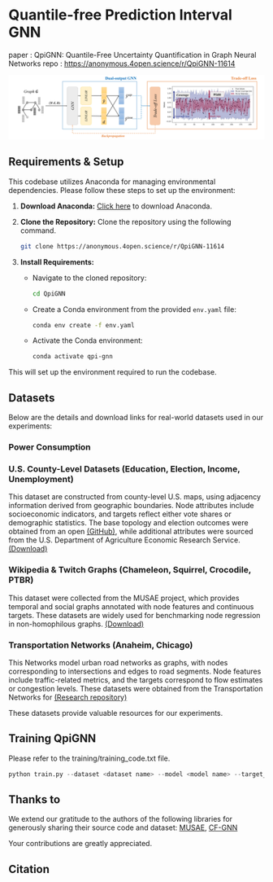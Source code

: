 # Quantile-free Prediction Interval GNN
paper : QpiGNN: Quantile-Free Uncertainty Quantification in Graph Neural Networks
repo : https://anonymous.4open.science/r/QpiGNN-11614

![methodology](./figure/GpiGNN_framework.jpg)

## Requirements & Setup
This codebase utilizes Anaconda for managing environmental dependencies. Please follow these steps to set up the environment:

1. **Download Anaconda:** [Click here](https://www.anaconda.com/download) to download Anaconda.

2. **Clone the Repository:**
Clone the repository using the following command.
   ```bash
   git clone https://anonymous.4open.science/r/QpiGNN-11614
   ```

3. **Install Requirements:**
   - Navigate to the cloned repository:
     ```bash
     cd QpiGNN
     ```
   - Create a Conda environment from the provided `env.yaml` file:
     ```bash
     conda env create -f env.yaml
     ```
   - Activate the Conda environment:
     ```bash
     conda activate qpi-gnn
     ```

This will set up the environment required to run the codebase.

## Datasets
Below are the details and download links for real-world datasets used in our experiments:

### Power Consumption 

### U.S. County-Level Datasets (Education, Election, Income, Unemployment)
This dataset are constructed from county-level U.S. maps, using adjacency information derived from geographic boundaries. Node attributes include socioeconomic indicators, and targets reflect either vote shares or demographic statistics. The base topology and election outcomes were obtained from an open [(GitHub)](https://github.com/tonmcg/), while additional attributes were sourced from the U.S. Department of Agriculture Economic Research Service. [(Download)](https://www.ers.usda.gov/data-products/county-level-data-sets/)

### Wikipedia & Twitch Graphs (Chameleon, Squirrel, Crocodile, PTBR)
This dataset were collected from the MUSAE project, which provides temporal and social graphs annotated with node features and continuous targets. These datasets are widely used for benchmarking node regression in non-homophilous graphs. [(Download)](https://github.com/benedekrozemberczki/MUSAE)

### Transportation Networks (Anaheim, Chicago) 
This Networks model urban road networks as graphs, with nodes corresponding to intersections and edges to road segments. Node features include traffic-related metrics, and the targets correspond to flow estimates or congestion levels. These datasets were obtained from the Transportation Networks for 
[(Research repository)](https://github.com/bstabler/TransportationNetworks)

These datasets provide valuable resources for our experiments.

## Training QpiGNN
Please refer to the training/training_code.txt file.

```python
python train.py --dataset <dataset name> --model <model name> --target_coverage 0.9 --lambda_factor 0.5

```

## Thanks to
We extend our gratitude to the authors of the following libraries for generously sharing their source code and dataset:
[MUSAE](https://github.com/benedekrozemberczki/MUSAE),
[CF-GNN](https://github.com/snap-stanford/conformalized-gnn)

Your contributions are greatly appreciated.

## Citation
```

```